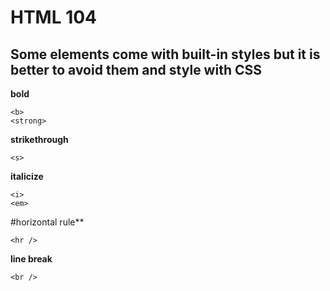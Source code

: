 # HTML 104

## Some elements come with built-in styles but it is better to avoid them and style with CSS

**bold**
```
<b>
<strong>
```

**strikethrough**
```
<s>
```

**italicize**
```
<i>
<em>
```

#horizontal rule** 
```
<hr />
```

**line break**
```
<br />
```